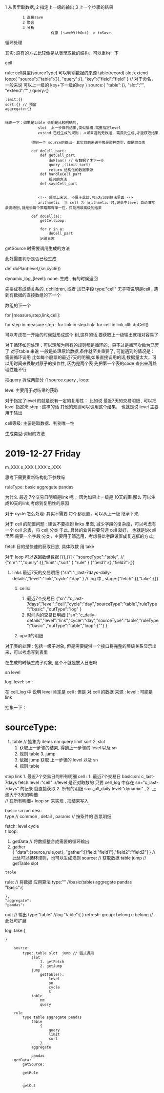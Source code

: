 1 从表里取数据, 
2 指定上一级的输出
3 上一个步骤的结果

            1 直接save
            2 聚合
            3 分析 
                         保存 (saveWithOut) -> toSave


循环处理




其实: 原有的方式比较像是从表里取数的结构，可以重构一下


cell 

rule:
    cell类型(sourceType) 可以判别数据的来源  table(record) slot  extend 
    loop:{
        "source":{"table":{}},
        "query":{},
        "key":{"field":"field" }     // 对于命名，一般来说 可以上一级的 key+下一级的key
    }
    source:{
        "table":{},
        "slot":"",
        "extend":""
    }
    query:{}

    limit:{}
    sort:{} // 预留
    aggregate:{}


    标识一下：如果是table 说明是比较明确的,
                   slot  上一步骤的结果,类似插槽,需要指定level  
                   extend 已经生成的规则：->如果遇到无数据, 需要先生成,才能获取结果

                得到一个 source的输出- 其实目前来说不管是那种类型，都是取自表    
                
                def doCell_part:
                    def getCell_part
                        doPlan() // 有数据了才下一步
                        query ,(limit sort)
                        return 结构化的数据来源
                    def handleCell_part    
                        规则的方法    
                    def saveCell_part


                   <!-- 感觉上来说, 不属于此处,可以标识到算法里面 -->
                   arithmetic  当 cell 为 arithmetic 时,记录中level 自动填写 最高级别,就是说每个策略都有唯一性，只能用最高级的结果

                def doCell(a):
                    getCellLoop:

                    for r in a:
                        doCell_part
                    记录日志    


getSource 时需要调用生成的方法 

此处需要判断是否已经生成

def doPlan(level,{sn,cycle})

dynamic_log_[level]: none: 生成 , 有的时候返回 

先拼成有成绩关系的, 
r.children, 或者 加已字段 type:"cell"  无子项说明是cell ,
遇到有数据的直接数组的下一个

数组的下一个

for [measure,step,link,cell]:

for step in  measure.step :
    for link in step.link:
        for cell in link.clll:
            doCell()
            


可以考虑在一开始的时候就形成这个 树,这样的话,要获取上一级输出就相对容易了




对于循环如何处理：可以理解为所有的规则都是循环的，只不过是循环次数为已罢了
对于table 来说 一般是处理原始数据,条件就至关重要了, 可能遇到的情况是：需要循环调用
比如每个股票的最近7天的明细,如果直接调用的话,数据量太大，可以用时间来换取对原子的操作性, 因为是两个表 先把第一个表的code 查出来再处理性能不行

把query 拆成两部分 :1 source.query ,  loop:



level 主要用于对结果的获取


对于指定了level 的就是说有一定的复用性：
比如说 最近7天的交易明细 , 可以把 level 指定未 step : 这样的话 其他的规则可以调用这个结果， 也就是说 level 主要用于输出


cell等级: 主要是取数据、判别唯一性 

生成类型:调用的方法




# 2019-12-27  Friday 

m_XXX
s_XXX
l_XXX
c_XXX

思考下需要重新结构化下参数吗

ruleType: basic aggregate pandas 

为什么 最近 7个交易日明细是link 呢 ，因为如果上一级是 10天的画 那么 可以生成10天的link,考虑到复用性的原因 

对于 cycle 怎么处理: 其实不需要 每个都设置，可以从上一级 继承下来,


对于 cell 的配置问题 : 建议不要挂到 links 里面, 减少字段的复杂度，可以考虑有一个 cell 总表，将 cell 分类 于此, 具体的业务只要勾选 cell 就好，
也就是说cell 里面 需要一个字段 分类，主要用于筛选用，考虑将此字段设置成复选框的方式。

fetch 目的是快速的获取日志,
具体取数 用 take 

对于 loop 可以返回数组数据  [{},{}]
{
    "sourceType":"table", // {"nm":"","query":{},"limit":,"sort" }
    "rule"
}
{"field1":{},"field2":{}}


1. links
   最近7天的交易明细 {"sn":"l_last-7days-daily-details","level":"link","cycle":"day"  }   // log 中 , stage:{"fetch":{},"take":{}} 
   1. cells:
       1. 最近7个交易日  {"sn":"c_last-7days","level":"cell","cycle":"day","sourceType":"table","ruleType":"basic" ,"outType":"log" }
       2. 时间内的交易日明细 {"sn":"c_daily-details","level":"link","cycle":"day","sourceType":"table","ruleType":"basic" ,"outType":"table","loop":{""} }

   2. up>3的明细




对于表的处理 : 包括一级子对象, 但是需要提供一个接口将完整的层级关系显示出来，可以考虑写到表里

在生成的时候生成子对象, 这个不就是放入日志吗




sn 
level 

log:
    level:
    sn :

在 cell_log 中 说明 level 肯定是 cell :
    但是 对 cell 的数据 来源 : level : 可能是 link 



抽象一下：

# sourceType:    
   1. table  // 抽象为 items 
        nm
        query
        limit
        sort 
    2. slot
        1. 获取上一步骤的结果, 得到上一步骤的 level 以及 sn 
        2. 规则 table 
    3. jump 
        1. 依据 jump 获取 上一步骤的 level 以及 sn
        2. 规则 table 
   

   step 
        link 
            1. 最近7个交易日的所有明细
                cell : 
                    1. 最近7个交易日    basic.sn: c_last-7days     fetch.level :"cell"  ://level 是正对取数的  只要 cell_log 中存在 sn="c_last-7days" 的记录 就直接获取
                    2. 所有的明细       sn:c_all_daily  level:"dynamic" ,
            2. 上涨大于3天的明细  
                // 在所有明细+ loop sn 来实现 , 把结果写入


basic:
    sn
    nm
    desc  
    type  // common , detail , params  // 按条件的 股票明细

fetch:
    level 
    cycle  
    t 
loop:
   1. getData  // 将数据整合成需要的循环输出  
   2. gather  
   { "data":{source,rule,out},
      "gather":[{field:"field1"},"field2":"field2"]
       }     // 此处可以循环规则，也可以生成规则
source:   // 获取数据
    table
    jump   // getTable 
    slot

    table 

rule:  // 将数据 应用算法
    type:"" //basic(table) aggregate pandas  
    "basic":{

    },
    "aggregate":
    "pandas":
out:    // 输出 
    type:"table" //log 
    "table":{
    }
refresh:
group:
    belong c belong //  .. 此处可扩展

        



log:
    take:{

    }

        source:
            type: table slot  jump // 链式调用   
                slot    
                    1. getFetch
                    2. getJump 
                jump
                    getTable():
                        level
                        sn  
                        cycle
                        t        
                table
                    nm 
                    query 
                    
        rule
            type table aggregate pandas               
                table
                    {
                        query
                        limit 
                        sort 
                    }
                aggregate

                pandas 
        getData:
            getSource:
    
            getRule 


            getOut  